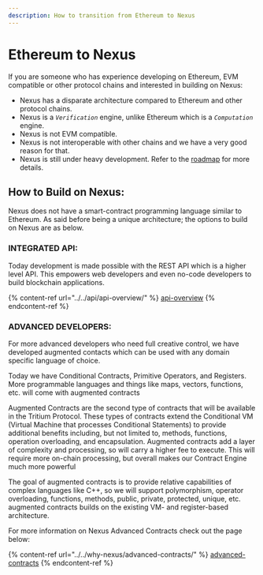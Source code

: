 ```yaml
---
description: How to transition from Ethereum to Nexus
---
```


# Ethereum to Nexus

If you are someone who has experience developing on Ethereum, EVM compatible or other protocol chains and interested in building on Nexus:

* Nexus has a disparate architecture compared to Ethereum and other protocol chains.
* Nexus is a _`Verification`_ engine, unlike Ethereum which is a _`Computation`_ engine.
* Nexus is not EVM compatible.
* Nexus is not interoperable with other chains and we have a very good reason for that.
* Nexus is still under heavy development. Refer to the [roadmap](https://nexus.io/roadmap) for more details.

## How to Build on Nexus:

Nexus does not have a smart-contract programming language similar to Ethereum. As said before being a unique architecture; the options to build on Nexus are as below.

### INTEGRATED API:

Today development is made possible with the REST API which is a higher level API. This empowers  web developers and even no-code developers to build blockchain applications.

{% content-ref url="../../api/api-overview/" %}
[api-overview](../../api/api-overview/)
{% endcontent-ref %}

### ADVANCED DEVELOPERS:

For more advanced developers who need full creative control, we have developed augmented contacts which can be used with any domain specific language of choice.

Today we have Conditional Contracts, Primitive Operators, and Registers. More programmable languages and things like maps, vectors, functions, etc. will come with augmented contracts

Augmented Contracts are the second type of contracts that will be available in the Tritium Protocol. These types of contracts extend the Conditional VM (Virtual Machine that processes Conditional Statements) to provide additional benefits including, but not limited to, methods, functions, operation overloading, and encapsulation. Augmented contracts add a layer of complexity and processing, so will carry a higher fee to execute. This will require more on-chain processing, but overall makes our Contract Engine much more powerful

The goal of augmented contracts is to provide relative capabilities of complex languages like C++, so we will support polymorphism, operator overloading, functions, methods, public, private, protected, unique, etc. augmented contracts builds on the existing VM- and register-based architecture.

For more information on Nexus Advanced Contracts check out the page below:

{% content-ref url="../../why-nexus/advanced-contracts/" %}
[advanced-contracts](../../why-nexus/advanced-contracts/)
{% endcontent-ref %}
